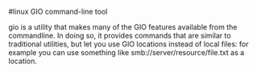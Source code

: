 #linux 
GIO command-line tool

gio is a utility that makes many of the GIO features available from the commandline. In doing so, it provides commands that are similar to traditional utilities, but let you use GIO locations instead of local files: for example you can use something like smb://server/resource/file.txt as a location.
